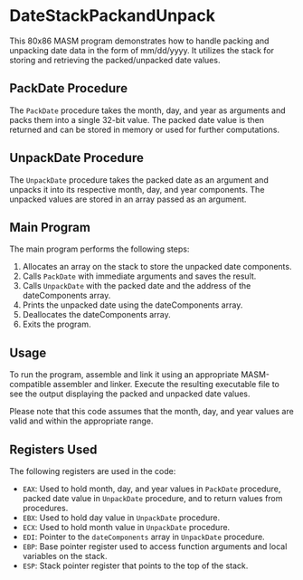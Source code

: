 # DateStackPackandUnpack

This 80x86 MASM program demonstrates how to handle packing and unpacking date data in the form of mm/dd/yyyy. It utilizes the stack for storing and retrieving the packed/unpacked date values.

## PackDate Procedure

The `PackDate` procedure takes the month, day, and year as arguments and packs them into a single 32-bit value. The packed date value is then returned and can be stored in memory or used for further computations.

## UnpackDate Procedure

The `UnpackDate` procedure takes the packed date as an argument and unpacks it into its respective month, day, and year components. The unpacked values are stored in an array passed as an argument.

## Main Program

The main program performs the following steps:

1. Allocates an array on the stack to store the unpacked date components.
2. Calls `PackDate` with immediate arguments and saves the result.
3. Calls `UnpackDate` with the packed date and the address of the dateComponents array.
4. Prints the unpacked date using the dateComponents array.
5. Deallocates the dateComponents array.
6. Exits the program.

## Usage

To run the program, assemble and link it using an appropriate MASM-compatible assembler and linker. Execute the resulting executable file to see the output displaying the packed and unpacked date values.

Please note that this code assumes that the month, day, and year values are valid and within the appropriate range.

## Registers Used

The following registers are used in the code:

- `EAX`: Used to hold month, day, and year values in `PackDate` procedure, packed date value in `UnpackDate` procedure, and to return values from procedures.
- `EBX`: Used to hold day value in `UnpackDate` procedure.
- `ECX`: Used to hold month value in `UnpackDate` procedure.
- `EDI`: Pointer to the `dateComponents` array in `UnpackDate` procedure.
- `EBP`: Base pointer register used to access function arguments and local variables on the stack.
- `ESP`: Stack pointer register that points to the top of the stack.

